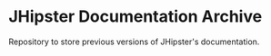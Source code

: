 # JHipster Documentation Archive

Repository to store previous versions of JHipster's documentation. 
